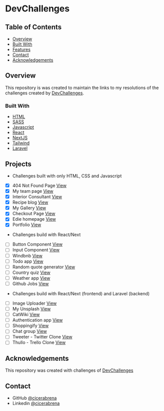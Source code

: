 <!-- TABLE OF CONTENTS -->
# DevChallenges

## Table of Contents

- [Overview](#overview)
- [Built With](#built-with)
- [Features](#features)
- [Contact](#contact)
- [Acknowledgements](#acknowledgements)

<!-- OVERVIEW -->

## Overview

This repository is was created to maintain the links to my resolutions of the challenges created by [DevChallenges](https://devchallenges.io/challenges).

### Built With

<!-- This section should list any major frameworks that you built your project using. Here are a few examples.-->

- [HTML](https://developer.mozilla.org/pt-BR/docs/Web/HTML)
- [SASS](https://sass-lang.com/)
- [Javascript](https://developer.mozilla.org/pt-BR/docs/Web/JavaScript)
- [React](https://reactjs.org/)
- [NextJS](https://nextjs.org/)
- [Tailwind](https://tailwindcss.com/)
- [Laravel](https://laravel.com/)

## Projects

<!-- List the projects to build -->

- Challenges built with only HTML, CSS and Javascript

- [x] 404 Not Found Page [View](https://github.com/cicerabrena/devchallenge-404)
- [x] My team page [View](https://github.com/cicerabrena/devchallenge-team-page)
- [x] Interior Consultant [View](https://github.com/cicerabrena/devchallenge-interior-consultant)
- [x] Recipe blog [View](https://github.com/cicerabrena/devchallenge-recipe-page)
- [x] My Gallery [View](https://github.com/cicerabrena/devchallenge-my-gallery)
- [x] Checkout Page [View](https://github.com/cicerabrena/devchallenge-checkout-page)
- [x] Edie homepage [View](https://github.com/cicerabrena/devchallenge-edie-homepage)
- [x] Portfolio [View](https://github.com/cicerabrena/devchallenge-portfolio)

- Challenges build with React/Next

- [ ] Button Component [View](https://github.com/cicerabrena)
- [ ] Input Component [View](https://github.com/cicerabrena)
- [ ] Windbnb [View](https://github.com/cicerabrena)
- [ ] Todo app [View](https://github.com/cicerabrena)
- [ ] Random quote generator [View](https://github.com/cicerabrena)
- [ ] Country quiz [View](https://github.com/cicerabrena)
- [ ] Weather app [View](https://github.com/cicerabrena)
- [ ] Github Jobs [View](https://github.com/cicerabrena)

- Challenges build with React/Next (frontend) and Laravel (backend)

- [ ] Image Uploader [View](https://github.com/cicerabrena)
- [ ] My Unsplash [View](https://github.com/cicerabrena)
- [ ] CatWiki [View](https://github.com/cicerabrena)
- [ ] Authentication app [View](https://github.com/cicerabrena)
- [ ] Shoppingify [View](https://github.com/cicerabrena)
- [ ] Chat group [View](https://github.com/cicerabrena)
- [ ] Tweeter - Twitter Clone [View](https://github.com/cicerabrena)
- [ ] Thullo - Trello Clone [View](https://github.com/cicerabrena)

## Acknowledgements

<!-- This section should list any articles or add-ons/plugins that helps you to complete the project. This is optional but it will help you in the future. For exmpale -->

This repository was created with challenges of [DevChallenges](https://devchallenges.io/challenges)

## Contact

- GitHub [@cicerabrena](https://{github.com/cicerabrena})
- Linkedin [@cicerabrena](https://{linkedin.com.br/cicerabrena})
